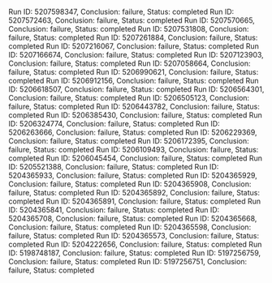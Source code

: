 Run ID: 5207598347, Conclusion: failure, Status: completed
Run ID: 5207572463, Conclusion: failure, Status: completed
Run ID: 5207570665, Conclusion: failure, Status: completed
Run ID: 5207531808, Conclusion: failure, Status: completed
Run ID: 5207261884, Conclusion: failure, Status: completed
Run ID: 5207216067, Conclusion: failure, Status: completed
Run ID: 5207166674, Conclusion: failure, Status: completed
Run ID: 5207123903, Conclusion: failure, Status: completed
Run ID: 5207058664, Conclusion: failure, Status: completed
Run ID: 5206990621, Conclusion: failure, Status: completed
Run ID: 5206912156, Conclusion: failure, Status: completed
Run ID: 5206618507, Conclusion: failure, Status: completed
Run ID: 5206564301, Conclusion: failure, Status: completed
Run ID: 5206505123, Conclusion: failure, Status: completed
Run ID: 5206443782, Conclusion: failure, Status: completed
Run ID: 5206385430, Conclusion: failure, Status: completed
Run ID: 5206324774, Conclusion: failure, Status: completed
Run ID: 5206263666, Conclusion: failure, Status: completed
Run ID: 5206229369, Conclusion: failure, Status: completed
Run ID: 5206172395, Conclusion: failure, Status: completed
Run ID: 5206109493, Conclusion: failure, Status: completed
Run ID: 5206045454, Conclusion: failure, Status: completed
Run ID: 5205521388, Conclusion: failure, Status: completed
Run ID: 5204365933, Conclusion: failure, Status: completed
Run ID: 5204365929, Conclusion: failure, Status: completed
Run ID: 5204365908, Conclusion: failure, Status: completed
Run ID: 5204365892, Conclusion: failure, Status: completed
Run ID: 5204365891, Conclusion: failure, Status: completed
Run ID: 5204365841, Conclusion: failure, Status: completed
Run ID: 5204365708, Conclusion: failure, Status: completed
Run ID: 5204365668, Conclusion: failure, Status: completed
Run ID: 5204365598, Conclusion: failure, Status: completed
Run ID: 5204365573, Conclusion: failure, Status: completed
Run ID: 5204222656, Conclusion: failure, Status: completed
Run ID: 5198748187, Conclusion: failure, Status: completed
Run ID: 5197256759, Conclusion: failure, Status: completed
Run ID: 5197256751, Conclusion: failure, Status: completed
